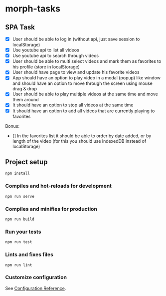 # morph-tasks

## SPA Task
- [x] User should be able to log in (without api, just save session to localStorage)
- [x] Use youtube api to list all videos
- [x] Use youtube api to search through videos
- [x] User should be able to multi select videos and mark them as favorites to his profile
(store in localStorage)
- [x] User should have page to view and update his favorite videos
- [x] App should have an option to play video in a modal (popup) like window and
should have an option to move through the screen using mouse drag & drop
- [x] User should be able to play multiple videos at the same time and move them
around
- [x] It should have an option to stop all videos at the same time
- [x] It should have an option to add all videos that are currently playing to favorites

Bonus:
- [] In the favorites list it should be able to order by date added, or by length of the
video (for this you should use indexedDB instead of localStorage)

## Project setup
```
npm install
```

### Compiles and hot-reloads for development
```
npm run serve
```

### Compiles and minifies for production
```
npm run build
```

### Run your tests
```
npm run test
```

### Lints and fixes files
```
npm run lint
```

### Customize configuration
See [Configuration Reference](https://cli.vuejs.org/config/).
